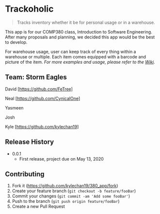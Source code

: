 # Trackoholic
> Tracks inventory whether it be for personal usage or in a warehouse.


This app is for our COMP380 class, Introduction to Software Engineering. After many proposals and planning, we decided this app would be the best to develop.



For warehouse usage, user can keep track of every thing within a warehouse or multiple. Each item comes equipped with a barcode and picture of the item.
_For more examples and usage, please refer to the [Wiki][wiki]._

## Team: Storm Eagles
David [https://github.com/FeTree]

Neal  [https://github.com/CynicalOne]

Yasmeen

Josh

Kyle [https://github.com/kylechan19]


## Release History

* 0.0.1
    * First release, project due on May 13, 2020




## Contributing

1. Fork it (<https://github.com/kylechan19/380_app/fork>)
2. Create your feature branch (`git checkout -b feature/fooBar`)
3. Commit your changes (`git commit -am 'Add some fooBar'`)
4. Push to the branch (`git push origin feature/fooBar`)
5. Create a new Pull Request

<!-- Markdown link & img dfn's -->
[npm-image]: https://img.shields.io/npm/v/datadog-metrics.svg?style=flat-square
[npm-url]: https://npmjs.org/package/datadog-metrics
[npm-downloads]: https://img.shields.io/npm/dm/datadog-metrics.svg?style=flat-square
[travis-image]: https://img.shields.io/travis/dbader/node-datadog-metrics/master.svg?style=flat-square
[travis-url]: https://travis-ci.org/dbader/node-datadog-metrics
[wiki]: https://github.com/yourname/yourproject/wiki
